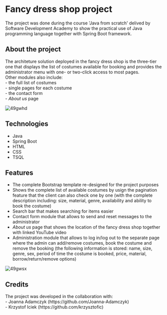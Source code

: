 # Fancy dress shop project 
<p>The project was done during the course 'Java from scratch' delived by Software Development Academy to show the practical use of Java programming language together
with Spring Boot framework.</p>

## About the project 
<p>The architeture solution deployed in the fancy dress shop is the three-tier one that displays the list of costumes available for booking and provides the administrator menu with one- or two-click access to most pages.<br>
Other modules also include:<br>
  - the full list of costumes<br>
  - single pages for each costume<br>
  - the contact form<br>
  - <em>About us</em> page<br></p>

![49gwhd](https://user-images.githubusercontent.com/55624673/88480808-682be400-cf58-11ea-97bd-2b6f25c14362.gif)

## Technologies
- Java
- Spring Boot 
- HTML
- CSS
- TSQL

## Features
- The complete Bootstrap template re-designed for the project purposes 
- Shows the complete list of available costumes by usign the pagination feature that the client can also check one by one 
(with the complete description including: size, material, genre, availability and ability to book the costume)
- Search bar that makes searching for items easier
- Contact form module that allows to send and reset messages to the administrator
- <em>About us</em> page that shows the location of the fancy dress shop together with linked YouTube video
- Administration module that allows to log in/log out to the separate page where the admin can add/remove costumes, book the costume and remove the booking 
(the following information is stored: name, size, genre, sex, period of time the costume is booked, price, material, borrow/return/remove options)<br>

![49gwsx](https://user-images.githubusercontent.com/55624673/88480906-fe600a00-cf58-11ea-93df-b72ee174aa71.gif)

## Credits 
<p>The project was developed in the collaboration with:<br>
  - Joanna Adamczyk (https://github.com/Joanna-Adamczyk)<br>
  - Krzystof Iciek (https://github.com/krzysztofic)</p>
